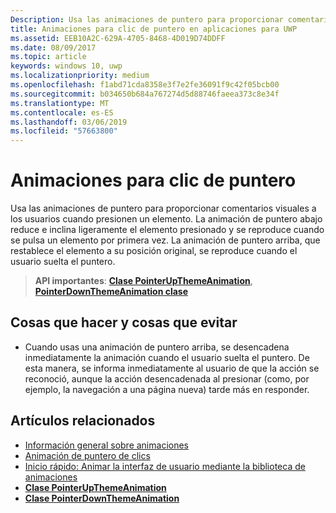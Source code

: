 ```yaml
---
Description: Usa las animaciones de puntero para proporcionar comentarios visuales a los usuarios cuando presionen un elemento.
title: Animaciones para clic de puntero en aplicaciones para UWP
ms.assetid: EEB10A2C-629A-4705-8468-4D019D74DDFF
ms.date: 08/09/2017
ms.topic: article
keywords: windows 10, uwp
ms.localizationpriority: medium
ms.openlocfilehash: f1abd71cda8358e3f7e2fe36091f9c42f05bcb00
ms.sourcegitcommit: b034650b684a767274d5d88746faeea373c8e34f
ms.translationtype: MT
ms.contentlocale: es-ES
ms.lasthandoff: 03/06/2019
ms.locfileid: "57663800"
---
```

# <a name="pointer-click-animations"></a>Animaciones para clic de puntero



Usa las animaciones de puntero para proporcionar comentarios visuales a los usuarios cuando presionen un elemento. La animación de puntero abajo reduce e inclina ligeramente el elemento presionado y se reproduce cuando se pulsa un elemento por primera vez. La animación de puntero arriba, que restablece el elemento a su posición original, se reproduce cuando el usuario suelta el puntero.


> **API importantes**: [**Clase PointerUpThemeAnimation**](https://msdn.microsoft.com/library/windows/apps/hh969168), [ **PointerDownThemeAnimation clase**](https://msdn.microsoft.com/library/windows/apps/hh969164)


## <a name="dos-and-donts"></a>Cosas que hacer y cosas que evitar

-   Cuando usas una animación de puntero arriba, se desencadena inmediatamente la animación cuando el usuario suelta el puntero. De esta manera, se informa inmediatamente al usuario de que la acción se reconoció, aunque la acción desencadenada al presionar (como, por ejemplo, la navegación a una página nueva) tarde más en responder.

## <a name="related-articles"></a>Artículos relacionados

* [Información general sobre animaciones](https://msdn.microsoft.com/library/windows/apps/mt187350)
* [Animación de puntero de clics](https://msdn.microsoft.com/library/windows/apps/xaml/jj649432)
* [Inicio rápido: Animar la interfaz de usuario mediante la biblioteca de animaciones](https://msdn.microsoft.com/library/windows/apps/xaml/hh452703)
* [**Clase PointerUpThemeAnimation**](https://msdn.microsoft.com/library/windows/apps/hh969168)
* [**Clase PointerDownThemeAnimation**](https://msdn.microsoft.com/library/windows/apps/hh969164)

 

 




